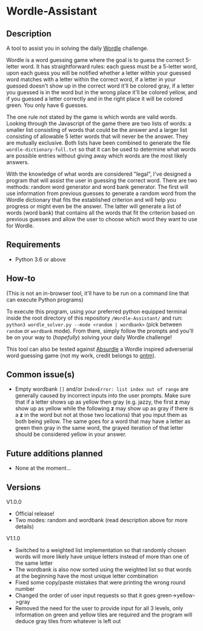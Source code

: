 # Wordle-Assistant

## Description

A tool to assist you in solving the daily [Wordle](https://www.powerlanguage.co.uk/wordle/) challenge. 

Wordle is a word guessing game where the goal is to guess the correct 5-letter word.
It has straightforward rules: each guess must be a 5-letter word, upon each guess
you will be notified whether a letter within your guessed word matches with a letter
within the correct word, if a letter in your guessed doesn't show up in the correct
word it'll be colored gray, if a letter you guessed is in the word but in the wrong
place it'll be colored yellow, and if you guessed a letter correctly and in the
right place it will be colored green. You only have 6 guesses.

The one rule not stated by the game is which words are valid words. Looking through
the Javascript of the game there are two lists of words: a smaller list consisting of
words that could be the answer and a larger list consisting of allowable 5 letter words
that will never be the answer. They are mutually exclusive. Both lists have been
combined to generate the file `wordle-dictionary-full.txt` so that it can be used to
determine what words are possible entries without giving away which words are the most
likely answers.

With the knowledge of what words are considered "legal", I've designed a program that
will assist the user in guessing the correct word. There are two methods: random
word generator and word bank generator. The first will use information from previous
guesses to generate a random word from the Wordle dictionary that fits the established
criterion and will help you progress or might even be the answer. The latter will
generate a list of words (word bank) that contains all the words that fit the
criterion based on previous guesses and allow the user to choose which word they want
to use for Wordle.

## Requirements

- Python 3.6 or above

## How-to

(This is not an in-browser tool, it'll have to be run on a command line that can execute Python programs)

To execute this program, using your preferred python equipped terminal inside the root directory of this
repository `/Wordle-Assistant/` and run:
`python3 wordle_solver.py --mode <random | wordbank>` (pick between `random` or `wordbank` mode).
From there, simply follow the prompts and you'll be on your way to (*hopefully*) solving your daily
Wordle challenge!

This tool can also be tested against [Absurdle](https://qntm.org/files/wordle/) a Wordle inspired
adverserial word guessing game (not my work, credit belongs to [qntm](https://qntm.org/)).

## Common issue(s)

- Empty wordbank `[]` and/or `IndexError: list index out of range` are generally caused by incorrect inputs into the user prompts. Make sure that if a letter shows up as yellow then gray (e.g. jazzy, the first **z** may show up as yellow while the following **z** may show up as gray if there is a **z** in the word but not at those two locations) that you input them as both being yellow. The same goes for a word that may have a letter as green then gray in the same word, the grayed iteration of that letter should be considered yellow in your answer.

## Future additions planned

- None at the moment...

## Versions

V1.0.0
- Official release!
- Two modes: random and wordbank (read description above for more details)

V1.1.0
- Switched to a weighted list implementation so that randomly chosen words will more likely have unique letters instead of more than one of the same letter
- The wordbank is also now sorted using the weighted list so that words at the beginning have the most unique letter combination
- Fixed some copy/paste mistakes that were printing the wrong round number
- Changed the order of user input requests so that it goes green->yellow->gray
- Removed the need for the user to provide input for all 3 levels, only information on green and yellow tiles are required and the program will deduce gray tiles from whatever is left out
